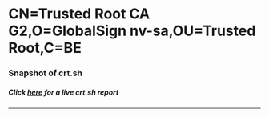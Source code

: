 # CN=Trusted Root CA G2,O=GlobalSign nv-sa,OU=Trusted Root,C=BE
### Snapshot of crt.sh
##### Click [here](https://crt.sh/?q=Serial_40CD73678199E207F0A50B546327B735ED) for a live crt.sh report

---
